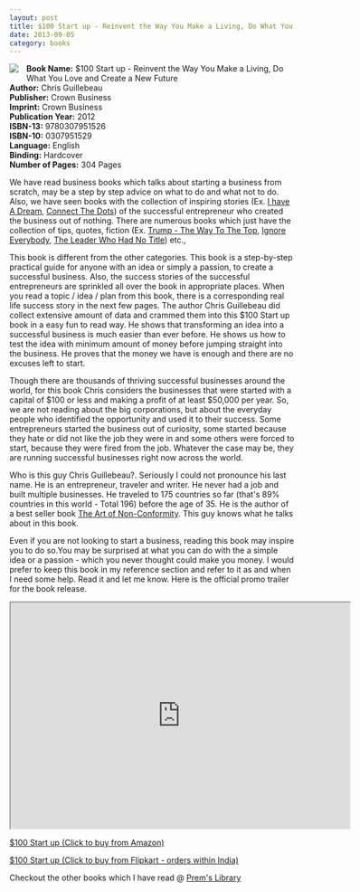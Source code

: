```yaml
---
layout: post
title: $100 Start up - Reinvent the Way You Make a Living, Do What You Love and Create a New Future
date: 2013-09-05
category: books
---
```


<img style="clear: left; float: left; margin-bottom: 1em; margin-right: 1em;" 
src="{{site.img-url}}/100-dollars-startup-chris-guillebeau.jpg"/>   

**Book Name:** $100 Start up - Reinvent the Way You Make a Living, Do What You Love and Create a New Future  
**Author:** Chris Guillebeau  
**Publisher:** Crown Business  
**Imprint:** Crown Business  
**Publication Year:** 2012  
**ISBN-13:** 9780307951526  
**ISBN-10:** 0307951529  
**Language:** English  
**Binding:** Hardcover  
**Number of Pages:** 304 Pages  
  
We have read business books which talks about starting a business from scratch, may be a step by step advice on what to do and what not to do. Also, we have seen books with the collection of inspiring stories (Ex. [I have A Dream]({{site.url}}/i-have-a-dream-rashmi-bansal-book-review/), [Connect The Dots]({{site.url}}/connect-the-dots-rashmi-bansal-book-review/)) of the successful entrepreneur who created the business out of nothing. There are numerous books which just have the collection of tips, quotes, fiction (Ex. [Trump - The Way To The Top]({{site.url}}/trump-the-way-to-the-top-the-best-business-advice-i-ever-received-donald-trump-book-review/), [Ignore Everybody]({{site.url}}/ignore-everybody-and-39-other-keys-to-creativity-hugh-macleod-book-review/), [The Leader Who Had No Title]({{site.url}}/the-leader-who-had-no-title-robin-sharma-book-review/)) etc.,  

This book is different from the other categories. This book is a step-by-step practical guide for anyone with an idea or simply a passion, to create a successful business. Also, the success stories of the successful entrepreneurs are sprinkled all over the book in appropriate places. When you read a topic / idea / plan from this book, there is a corresponding real life success story in the next few pages. The author Chris Guillebeau did collect extensive amount of data and crammed them into this $100 Start up book in a easy fun to read way. He shows that transforming an idea into a successful business is much easier than ever before. He shows us how to test the idea with minimum amount of money before jumping straight into the business. He proves that the money we have is enough and there are no excuses left to start.  
  
Though there are thousands of thriving successful businesses around the world, for this book Chris considers the businesses that were started with a capital of $100 or less and making a profit of at least $50,000 per year. So, we are not reading about the big corporations, but about the everyday people who identified the opportunity and used it to their success. Some entrepreneurs started the business out of curiosity, some started because they hate or did not like the job they were in and some others were forced to start, because they were fired from the job. Whatever the case may be, they are running successful businesses right now across the world.  
  
Who is this guy Chris Guillebeau?. Seriously I could not pronounce his last name. He is an entrepreneur, traveler and writer. He never had a job and built multiple businesses. He traveled to 175 countries so far (that's 89% countries in this world - Total 196) before the age of 35. He is the author of a best seller book [The Art of Non-Conformity](http://www.amazon.com/gp/product/0399536108/ref=as_li_qf_sp_asin_tl?ie=UTF8&camp=211189&creative=373489&creativeASIN=0399536108&link_code=as3&tag=booiverea-20). This guy knows what he talks about in this book.  
  
Even if you are not looking to start a business, reading this book may inspire you to do so.You may be surprised at what you can do with the a simple idea or a passion - which you never thought could make you money. I would prefer to keep this book in my reference section and refer to it as and when I need some help. Read it and let me know. Here is the official promo trailer for the book release.  
  
<div style="text-align: center;">
<iframe width="600" height="400"
src="https://www.youtube.com/embed/xbwBboFr3fQ">
</iframe>
</div>
  
[$100 Start up (Click to buy from Amazon)](http://www.amazon.com/gp/product/0307951529/ref=as_li_qf_sp_asin_tl?ie=UTF8&camp=1789&creative=9325&creativeASIN=0307951529&linkCode=as2&tag=booiverea-20)  

[$100 Start up (Click to buy from Flipkart - orders within India)](http://www.flipkart.com/the-100-startup/p/itmd32vwqzpbkxvu?pid=9780307951526&affid=INPremkblo)  

Checkout the other books which I have read @ [Prem's Library]({{site.url}}/category/books/)  

